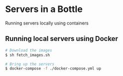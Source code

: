 # Servers in a Bottle
Running servers locally using containers


## Running local servers using Docker
```bash
# Download the images
$ sh fetch_images.sh

# Bring up the servers
$ docker-compose -f ./docker-compose.yml up 
```
